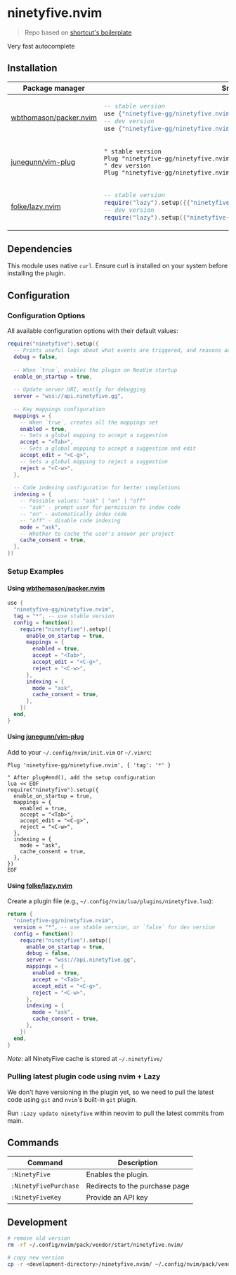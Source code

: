 # ninetyfive.nvim

> Repo based on [shortcut's boilerplate](https://github.com/shortcuts/neovim-plugin-boilerplate)

Very fast autocomplete

</div>

## Installation

<div align="center">
<table>
<thead>
<tr>
<th>Package manager</th>
<th>Snippet</th>
</tr>
</thead>
<tbody>
<tr>
<td>

[wbthomason/packer.nvim](https://github.com/wbthomason/packer.nvim)

</td>
<td>

```lua
-- stable version
use {"ninetyfive-gg/ninetyfive.nvim", tag = "*" }
-- dev version
use {"ninetyfive-gg/ninetyfive.nvim"}
```

</td>
</tr>
<tr>
<td>

[junegunn/vim-plug](https://github.com/junegunn/vim-plug)

</td>
<td>

```vim
" stable version
Plug "ninetyfive-gg/ninetyfive.nvim", { "tag": "*" }
" dev version
Plug "ninetyfive-gg/ninetyfive.nvim"
```

</td>
</tr>
<tr>
<td>

[folke/lazy.nvim](https://github.com/folke/lazy.nvim)

</td>
<td>

```lua
-- stable version
require("lazy").setup({{"ninetyfive-gg/ninetyfive.nvim", version = "*"}})
-- dev version
require("lazy").setup({"ninetyfive-gg/ninetyfive.nvim"})
```

</td>
</tr>
</tbody>
</table>
</div>

## Dependencies

This module uses native `curl`. Ensure curl is installed on your system before installing the plugin.

## Configuration

### Configuration Options

All available configuration options with their default values:

```lua
require("ninetyfive").setup({
  -- Prints useful logs about what events are triggered, and reasons actions are executed
  debug = false,
  
  -- When `true`, enables the plugin on NeoVim startup
  enable_on_startup = true,
  
  -- Update server URI, mostly for debugging
  server = "wss://api.ninetyfive.gg",
  
  -- Key mappings configuration
  mappings = {
    -- When `true`, creates all the mappings set
    enabled = true,
    -- Sets a global mapping to accept a suggestion
    accept = "<Tab>",
    -- Sets a global mapping to accept a suggestion and edit
    accept_edit = "<C-g>",
    -- Sets a global mapping to reject a suggestion
    reject = "<C-w>",
  },
  
  -- Code indexing configuration for better completions
  indexing = {
    -- Possible values: "ask" | "on" | "off"
    -- "ask" - prompt user for permission to index code
    -- "on" - automatically index code
    -- "off" - disable code indexing
    mode = "ask",
    -- Whether to cache the user's answer per project
    cache_consent = true,
  },
})
```

### Setup Examples

#### Using [wbthomason/packer.nvim](https://github.com/wbthomason/packer.nvim)

```lua
use {
  "ninetyfive-gg/ninetyfive.nvim",
  tag = "*", -- use stable version
  config = function()
    require("ninetyfive").setup({
      enable_on_startup = true,
      mappings = {
        enabled = true,
        accept = "<Tab>",
        accept_edit = "<C-g>",
        reject = "<C-w>",
      },
      indexing = {
        mode = "ask",
        cache_consent = true,
      },
    })
  end,
}
```

#### Using [junegunn/vim-plug](https://github.com/junegunn/vim-plug)

Add to your `~/.config/nvim/init.vim` or `~/.vimrc`:

```vim
Plug 'ninetyfive-gg/ninetyfive.nvim', { 'tag': '*' }

" After plug#end(), add the setup configuration
lua << EOF
require("ninetyfive").setup({
  enable_on_startup = true,
  mappings = {
    enabled = true,
    accept = "<Tab>",
    accept_edit = "<C-g>",
    reject = "<C-w>",
  },
  indexing = {
    mode = "ask",
    cache_consent = true,
  },
})
EOF
```

#### Using [folke/lazy.nvim](https://github.com/folke/lazy.nvim)

Create a plugin file (e.g., `~/.config/nvim/lua/plugins/ninetyfive.lua`):

```lua
return {
  "ninetyfive-gg/ninetyfive.nvim",
  version = "*", -- use stable version, or `false` for dev version
  config = function()
    require("ninetyfive").setup({
      enable_on_startup = true,
      debug = false,
      server = "wss://api.ninetyfive.gg",
      mappings = {
        enabled = true,
        accept = "<Tab>",
        accept_edit = "<C-g>",
        reject = "<C-w>",
      },
      indexing = {
        mode = "ask",
        cache_consent = true,
      },
    })
  end,
}
```

*Note*: all NinetyFive cache is stored at `~/.ninetyfive/`

### Pulling latest plugin code using nvim + Lazy

We don't have versioning in the plugin yet, so we need to pull the latest code using `git` and `nvim`'s built-in `git` plugin.

Run `:Lazy update ninetyfive` within neovim to pull the latest commits from main.


## Commands

| Command               | Description                    |
| --------------------- | ------------------------------ |
| `:NinetyFive`         | Enables the plugin.            |
| `:NinetyFivePurchase` | Redirects to the purchase page |
| `:NinetyFiveKey`      | Provide an API key             |

## Development

```bash
# remove old version
rm -rf ~/.config/nvim/pack/vendor/start/ninetyfive.nvim/

# copy new version
cp -r <development-directory>/ninetyfive.nvim/ ~/.config/nvim/pack/vendor/start/ninetyfive.nvim/
```